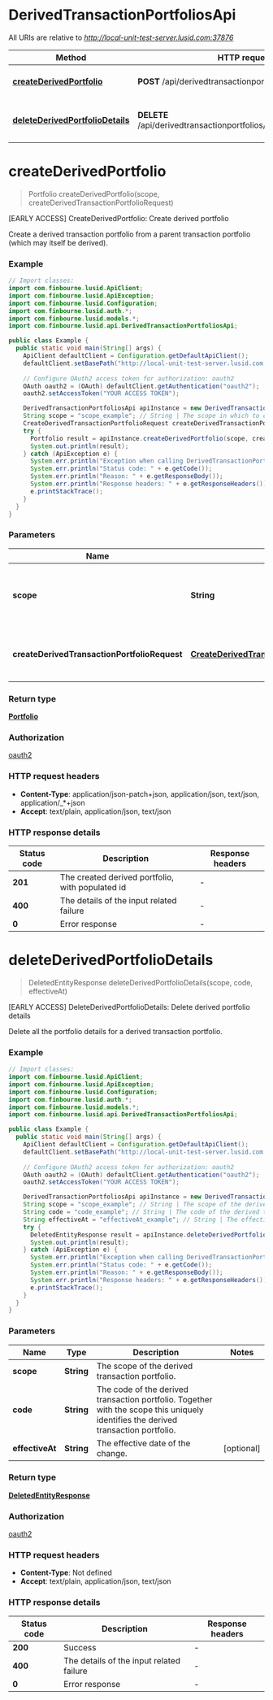 # DerivedTransactionPortfoliosApi

All URIs are relative to *http://local-unit-test-server.lusid.com:37876*

Method | HTTP request | Description
------------- | ------------- | -------------
[**createDerivedPortfolio**](DerivedTransactionPortfoliosApi.md#createDerivedPortfolio) | **POST** /api/derivedtransactionportfolios/{scope} | [EARLY ACCESS] CreateDerivedPortfolio: Create derived portfolio
[**deleteDerivedPortfolioDetails**](DerivedTransactionPortfoliosApi.md#deleteDerivedPortfolioDetails) | **DELETE** /api/derivedtransactionportfolios/{scope}/{code}/details | [EARLY ACCESS] DeleteDerivedPortfolioDetails: Delete derived portfolio details


<a name="createDerivedPortfolio"></a>
# **createDerivedPortfolio**
> Portfolio createDerivedPortfolio(scope, createDerivedTransactionPortfolioRequest)

[EARLY ACCESS] CreateDerivedPortfolio: Create derived portfolio

Create a derived transaction portfolio from a parent transaction portfolio (which may itself be derived).

### Example
```java
// Import classes:
import com.finbourne.lusid.ApiClient;
import com.finbourne.lusid.ApiException;
import com.finbourne.lusid.Configuration;
import com.finbourne.lusid.auth.*;
import com.finbourne.lusid.models.*;
import com.finbourne.lusid.api.DerivedTransactionPortfoliosApi;

public class Example {
  public static void main(String[] args) {
    ApiClient defaultClient = Configuration.getDefaultApiClient();
    defaultClient.setBasePath("http://local-unit-test-server.lusid.com:37876");
    
    // Configure OAuth2 access token for authorization: oauth2
    OAuth oauth2 = (OAuth) defaultClient.getAuthentication("oauth2");
    oauth2.setAccessToken("YOUR ACCESS TOKEN");

    DerivedTransactionPortfoliosApi apiInstance = new DerivedTransactionPortfoliosApi(defaultClient);
    String scope = "scope_example"; // String | The scope in which to create the derived transaction portfolio.
    CreateDerivedTransactionPortfolioRequest createDerivedTransactionPortfolioRequest = new CreateDerivedTransactionPortfolioRequest(); // CreateDerivedTransactionPortfolioRequest | The definition of the derived transaction portfolio.
    try {
      Portfolio result = apiInstance.createDerivedPortfolio(scope, createDerivedTransactionPortfolioRequest);
      System.out.println(result);
    } catch (ApiException e) {
      System.err.println("Exception when calling DerivedTransactionPortfoliosApi#createDerivedPortfolio");
      System.err.println("Status code: " + e.getCode());
      System.err.println("Reason: " + e.getResponseBody());
      System.err.println("Response headers: " + e.getResponseHeaders());
      e.printStackTrace();
    }
  }
}
```

### Parameters

Name | Type | Description  | Notes
------------- | ------------- | ------------- | -------------
 **scope** | **String**| The scope in which to create the derived transaction portfolio. |
 **createDerivedTransactionPortfolioRequest** | [**CreateDerivedTransactionPortfolioRequest**](CreateDerivedTransactionPortfolioRequest.md)| The definition of the derived transaction portfolio. | [optional]

### Return type

[**Portfolio**](Portfolio.md)

### Authorization

[oauth2](../README.md#oauth2)

### HTTP request headers

 - **Content-Type**: application/json-patch+json, application/json, text/json, application/_*+json
 - **Accept**: text/plain, application/json, text/json

### HTTP response details
| Status code | Description | Response headers |
|-------------|-------------|------------------|
**201** | The created derived portfolio, with populated id |  -  |
**400** | The details of the input related failure |  -  |
**0** | Error response |  -  |

<a name="deleteDerivedPortfolioDetails"></a>
# **deleteDerivedPortfolioDetails**
> DeletedEntityResponse deleteDerivedPortfolioDetails(scope, code, effectiveAt)

[EARLY ACCESS] DeleteDerivedPortfolioDetails: Delete derived portfolio details

Delete all the portfolio details for a derived transaction portfolio.

### Example
```java
// Import classes:
import com.finbourne.lusid.ApiClient;
import com.finbourne.lusid.ApiException;
import com.finbourne.lusid.Configuration;
import com.finbourne.lusid.auth.*;
import com.finbourne.lusid.models.*;
import com.finbourne.lusid.api.DerivedTransactionPortfoliosApi;

public class Example {
  public static void main(String[] args) {
    ApiClient defaultClient = Configuration.getDefaultApiClient();
    defaultClient.setBasePath("http://local-unit-test-server.lusid.com:37876");
    
    // Configure OAuth2 access token for authorization: oauth2
    OAuth oauth2 = (OAuth) defaultClient.getAuthentication("oauth2");
    oauth2.setAccessToken("YOUR ACCESS TOKEN");

    DerivedTransactionPortfoliosApi apiInstance = new DerivedTransactionPortfoliosApi(defaultClient);
    String scope = "scope_example"; // String | The scope of the derived transaction portfolio.
    String code = "code_example"; // String | The code of the derived transaction portfolio. Together with the scope this uniquely identifies              the derived transaction portfolio.
    String effectiveAt = "effectiveAt_example"; // String | The effective date of the change.
    try {
      DeletedEntityResponse result = apiInstance.deleteDerivedPortfolioDetails(scope, code, effectiveAt);
      System.out.println(result);
    } catch (ApiException e) {
      System.err.println("Exception when calling DerivedTransactionPortfoliosApi#deleteDerivedPortfolioDetails");
      System.err.println("Status code: " + e.getCode());
      System.err.println("Reason: " + e.getResponseBody());
      System.err.println("Response headers: " + e.getResponseHeaders());
      e.printStackTrace();
    }
  }
}
```

### Parameters

Name | Type | Description  | Notes
------------- | ------------- | ------------- | -------------
 **scope** | **String**| The scope of the derived transaction portfolio. |
 **code** | **String**| The code of the derived transaction portfolio. Together with the scope this uniquely identifies              the derived transaction portfolio. |
 **effectiveAt** | **String**| The effective date of the change. | [optional]

### Return type

[**DeletedEntityResponse**](DeletedEntityResponse.md)

### Authorization

[oauth2](../README.md#oauth2)

### HTTP request headers

 - **Content-Type**: Not defined
 - **Accept**: text/plain, application/json, text/json

### HTTP response details
| Status code | Description | Response headers |
|-------------|-------------|------------------|
**200** | Success |  -  |
**400** | The details of the input related failure |  -  |
**0** | Error response |  -  |

